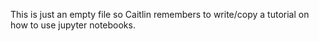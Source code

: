 This is just an empty file so Caitlin remembers to write/copy a tutorial on how to use jupyter notebooks.
